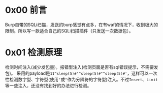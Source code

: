 # 0x00 前言
Burp自带的SQLi扫描，发送的burp感觉有点多，在有waf的情况下，收到极大的限制。所以写一款适合自己的SQLi扫描插件（只发送一次数据包）。

# 0x01 检测原理
检测时间注入(减少发包量)，报错型注入(检测页面是否有sql错误提示，不需要发包)。
采用的payload是`11^sleep(5)#'^sleep(5)#"^sleep(5)#'`，这样可以一次性检测数字型、字符型(使用`'`或`"`作为分隔符的字符型)注入。不过`Insert`、`Limit`等一些注入，还没有找到好的办法进行检测。
